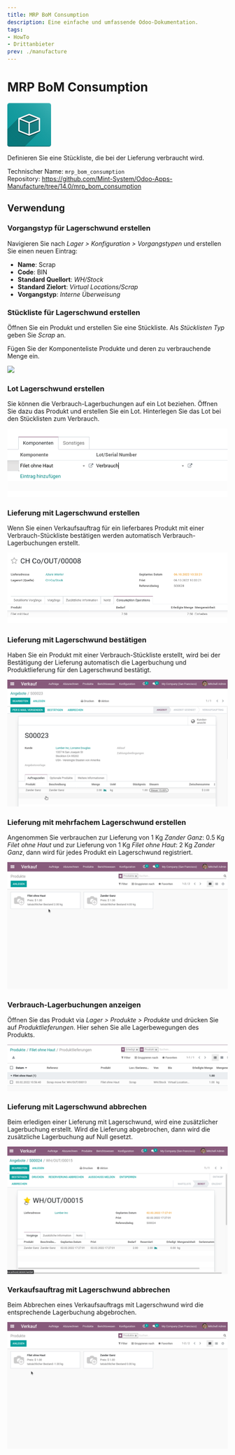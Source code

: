 ```yaml
---
title: MRP BoM Consumption
description: Eine einfache und umfassende Odoo-Dokumentation.
tags:
- HowTo
- Drittanbieter
prev: ./manufacture
---
```

# MRP BoM Consumption
![icon_oms_box](assets/icon_oms_box.png)

Definieren Sie eine Stückliste, die bei der Lieferung verbraucht wird.

Technischer Name: `mrp_bom_consumption`\
Repository: <https://github.com/Mint-System/Odoo-Apps-Manufacture/tree/14.0/mrp_bom_consumption>

## Verwendung

### Vorgangstyp für Lagerschwund erstellen

Navigieren Sie nach *Lager > Konfiguration > Vorgangstypen* und erstellen Sie einen neuen Eintrag:

* **Name**: Scrap
* **Code**: BIN
* **Standard Quellort**: *WH/Stock*
* **Standard Zielort**: *Virtual Locations/Scrap*
* **Vorgangstyp**: *Interne Überweisung*

### Stückliste für Lagerschwund erstellen

Öffnen Sie ein Produkt und erstellen Sie eine Stückliste. Als *Stücklisten Typ* geben Sie *Scrap* an.

Fügen Sie der Komponenteliste Produkte und deren zu verbrauchende Menge ein.

![](assets/MRP%20BoM%20Consumption%20Stückliste.png)

### Lot Lagerschwund erstellen

Sie können die Verbrauch-Lagerbuchungen auf ein Lot beziehen. Öffnen Sie dazu das Produkt und erstellen Sie ein Lot. Hinterlegen Sie das Lot bei den Stücklisten zum Verbrauch.

![](assets/Manufacturing%20BoM%20Consumption%20Lot.png)

### Lieferung mit Lagerschwund erstellen

Wenn Sie einen Verkaufsauftrag für ein lieferbares Produkt mit einer Verbrauch-Stückliste bestätigen werden automatisch Verbrauch-Lagerbuchungen erstellt.

![](assets/MRP%20BoM%20Consumption%20Operations.png)

### Lieferung mit Lagerschwund bestätigen

Haben Sie ein Produkt mit einer Verbrauch-Stückliste erstellt, wird bei der Bestätigung der Lieferung automatisch die Lagerbuchung und Produktlieferung für den Lagerschwund bestätigt.

![Manufacture BoM Scrap Lagerschwund](assets/Manufacture%20BoM%20Scrap%20Lagerschwund.gif)

### Lieferung mit mehrfachem Lagerschwund erstellen

Angenommen Sie verbrauchen zur Lieferung von 1 Kg *Zander Ganz*: 0.5 Kg *Filet ohne Haut* und zur Lieferung von 1 Kg *Filet ohne Haut*:  2 Kg *Zander Ganz*, dann wird für jedes Produkt ein Lagerschwund registriert.

![Manufacturing BoM Scrap doppelt](assets/Manufacturing%20BoM%20Scrap%20mehrfach.gif)

### Verbrauch-Lagerbuchungen anzeigen

Öffnen Sie das Produkt via *Lager > Produkte > Produkte* und drücken Sie auf *Produktlieferungen*. Hier sehen Sie alle Lagerbewegungen des Produkts.

![](assets/Manufacturing%20BoM%20Scrap%20Produktlieferungen.png)

### Lieferung mit Lagerschwund abbrechen

Beim erledigen einer Lieferung mit Lagerschwund, wird eine zusätzlicher Lagerbuchung erstellt. Wird die Lieferung abgebrochen, dann wird die zusätzliche Lagerbuchung auf Null gesetzt.

![Manufacture BoM Scrap abbrechen](assets/Manufacture%20BoM%20Scrap%20abbrechen.gif)

### Verkaufsauftrag mit Lagerschwund abbrechen

Beim Abbrechen eines Verkaufsauftrags mit Lagerschwund wird die entsprechende Lagerbuchung abgebrochen.

![Manufacturing BoM Scrap Verkauf abbrechen](assets/Manufacturing%20BoM%20Scrap%20Verkauf%20abbrechen.gif)